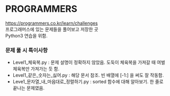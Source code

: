 ﻿# PROGRAMMERS
https://programmers.co.kr/learn/challenges  
프로그래머스에 있는 문제들을 풀어보고 저장한 곳  
Python3 연습을 위함.
### 문제 풀 시 특이사항
- Level1_체육복.py : 문제 설명이 정확하지 않았음. 도둑이 체육복을 가져갈 때 여벌 체육복만 가져가는 듯 함.
- Level1_같은_숫자는_싫어.py : 해당 문서 참조. 빈 배열에 [-1:] 을 써도 잘 작동함.
- Leve1_문자열_내_마음대로_정렬하기.py : sorted 함수에 대해 알아보기. 한 줄로 끝나는 문제였음.